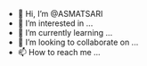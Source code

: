 - 👋 Hi, I’m @ASMATSARI
- 👀 I’m interested in ...
- 🌱 I’m currently learning ...
- 💞️ I’m looking to collaborate on ...
- 📫 How to reach me ...

<!---
ASMATSARI/ASMATSARI is a ✨ special ✨ repository because its `README.md` (this file) appears on your GitHub profile.
You can click the Preview link to take a look at your changes.
--->
